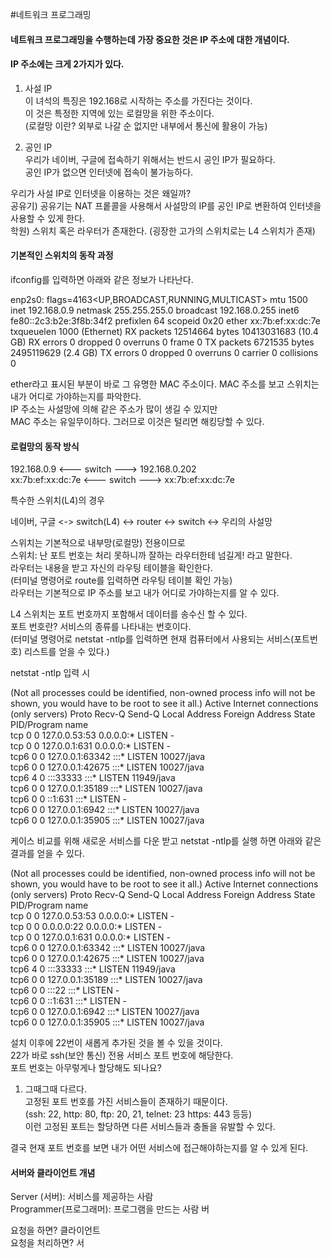 #네트워크 프로그래밍

#### 네트워크 프로그래밍을 수행하는데 가장 중요한 것은 IP 주소에 대한 개념이다.  
  
#### IP 주소에는 크게 2가지가 있다.
  
1) 사설 IP  
이 녀석의 특징은 192.168로 시작하는 주소를 가진다는 것이다.  
   이 것은 특정한 지역에 있는 로컬망을 위한 주소이다.  
   (로컬망 이란? 외부로 나갈 순 없지만 내부에서 통신에 활용이 가능)
   

2) 공인 IP  
우리가 네이버, 구글에 접속하기 위해서는 반드시 공인 IP가 필요하다.  
   공인 IP가 없으면 인터넷에 접속이 불가능하다.
   

우리가 사설 IP로 인터넷을 이용하는 것은 왜일까?  
공유기) 공유기는 NAT 프롵콜을 사용해서 사설망의 IP를 공인 IP로 변환하여 인터넷을 사용할 수 있게 한다.  
학원) 스위치 혹은 라우터가 존재한다. (굉장한 고가의 스위치로는 L4 스위치가 존재)  

#### 기본적인 스위치의 동작 과정
ifconfig를 입력하면 아래와 같은 정보가 나타난다.  

enp2s0: flags=4163<UP,BROADCAST,RUNNING,MULTICAST>  mtu 1500
inet 192.168.0.9  netmask 255.255.255.0  broadcast 192.168.0.255
inet6 fe80::2c3:b2e:3f8b:34f2  prefixlen 64  scopeid 0x20<link>
ether xx:7b:ef:xx:dc:7e  txqueuelen 1000  (Ethernet)
RX packets 12514664  bytes 10413031683 (10.4 GB)
RX errors 0  dropped 0  overruns 0  frame 0
TX packets 6721535  bytes 2495119629 (2.4 GB)
TX errors 0  dropped 0 overruns 0  carrier 0  collisions 0  

ether라고 표시된 부분이 바로 그 유명한 MAC 주소이다.
MAC 주소를 보고 스위치는 내가 어디로 가야하는지를 파악한다.  
IP 주소는 사설망에 의해 같은 주소가 많이 생길 수 있지만  
MAC 주소는 유일무이하다. 그러므로 이것은 털리면 해킹당할 수 있다.  

#### 로컬망의 동작 방식
 192.168.0.9 <--- switch ---> 192.168.0.202   
xx:7b:ef:xx:dc:7e <--- switch ---> xx:7b:ef:xx:dc:7e  


특수한 스위치(L4)의 경우  

네이버, 구글 <-> switch(L4) <-> router <-> switch <-> 우리의 사설망
  
스위치는 기본적으로 내부망(로컬망) 전용이므로  
스위치: 난 포트 번호는 처리 못하니까 잘하는 라우터한테 넘길게! 라고 말한다.  
라우터는 내용을 받고 자신의 라우팅 테이블을 확인한다.  
(터미널 명령어로 route를 입력하면 라우팅 테이블 확인 가능)  
라우터는 기본적으로 IP 주소를 보고 내가 어디로 가야하는지를 알 수 있다.  

L4 스위치는 포트 번호까지 포함해서 데이터를 송수신 할 수 있다.  
포트 번호란? 서비스의 종류를 나타내는 번호이다.  
(터미널 명령어로 netstat -ntlp를 입력하면 현재 컴퓨터에서 사용되는 서비스(포트번호) 리스트를 얻을 수 있다.)  


netstat -ntlp 입력 시  

(Not all processes could be identified, non-owned process info
will not be shown, you would have to be root to see it all.)
Active Internet connections (only servers)
Proto Recv-Q Send-Q Local Address           Foreign Address         State       PID/Program name    
tcp        0      0 127.0.0.53:53           0.0.0.0:*               LISTEN      -                   
tcp        0      0 127.0.0.1:631           0.0.0.0:*               LISTEN      -                   
tcp6       0      0 127.0.0.1:63342         :::*                    LISTEN      10027/java          
tcp6       0      0 127.0.0.1:42675         :::*                    LISTEN      10027/java          
tcp6       4      0 :::33333                :::*                    LISTEN      11949/java          
tcp6       0      0 127.0.0.1:35189         :::*                    LISTEN      10027/java          
tcp6       0      0 ::1:631                 :::*                    LISTEN      -                   
tcp6       0      0 127.0.0.1:6942          :::*                    LISTEN      10027/java          
tcp6       0      0 127.0.0.1:35905         :::*                    LISTEN      10027/java

케이스 비교를 위해 새로운 서비스를 다운 받고 netstat -ntlp를 실행 하면 아래와 같은 결과를 얻을 수 있다.  


(Not all processes could be identified, non-owned process info
will not be shown, you would have to be root to see it all.)
Active Internet connections (only servers)
Proto Recv-Q Send-Q Local Address           Foreign Address         State       PID/Program name    
tcp        0      0 127.0.0.53:53           0.0.0.0:*               LISTEN      -                   
tcp        0      0 0.0.0.0:22              0.0.0.0:*               LISTEN      -                   
tcp        0      0 127.0.0.1:631           0.0.0.0:*               LISTEN      -                   
tcp6       0      0 127.0.0.1:63342         :::*                    LISTEN      10027/java          
tcp6       0      0 127.0.0.1:42675         :::*                    LISTEN      10027/java          
tcp6       4      0 :::33333                :::*                    LISTEN      11949/java          
tcp6       0      0 127.0.0.1:35189         :::*                    LISTEN      10027/java          
tcp6       0      0 :::22                   :::*                    LISTEN      -                   
tcp6       0      0 ::1:631                 :::*                    LISTEN      -                   
tcp6       0      0 127.0.0.1:6942          :::*                    LISTEN      10027/java          
tcp6       0      0 127.0.0.1:35905         :::*                    LISTEN      10027/java

설치 이후에 22번이 새롭게 추가된 것을 볼 수 있을 것이다.  
22가 바로 ssh(보안 통신) 전용 서비스 포트 번호에 해당한다.  
포트 번호는 아무렇게나 할당해도 되나요?  
1) 그때그때 다르다.  
고정된 포트 번호를 가진 서비스들이 존재하기 때문이다.  
   (ssh: 22, http: 80, ftp: 20, 21, telnet: 23 https: 443 등등)  
   이런 고정된 포트는 할당하면 다른 서비스들과 충돌을 유발할 수 있다.  
   
결국 현재 포트 번호를 보면 내가 어떤 서비스에 접근해야하는지를 알 수 있게 된다.  
 
#### 서버와 클라이언트 개념
Server (서버): 서비스를 제공하는 사람  
Programmer(프로그래머): 프로그램을 만드는 사람   버

요청을 하면? 클라이언트   
요청을 처리하면? 서
